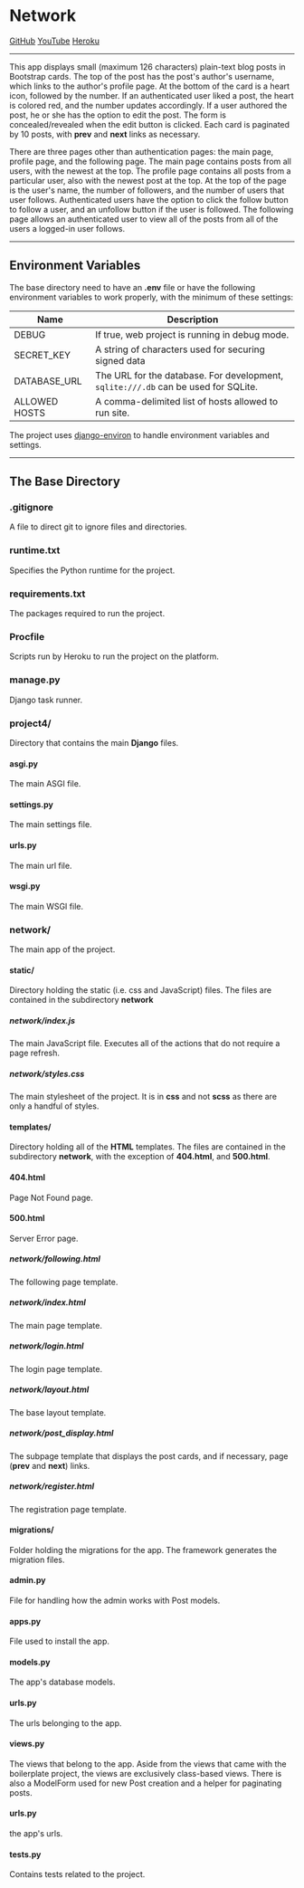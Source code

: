 # Network

[GitHub](https://google.com)
[YouTube](https://google.com)
[Heroku](https://google.com)

---

This app displays small (maximum 126 characters) plain-text blog posts in Bootstrap cards. The top of the post has the post's author's username, which links to the author's profile page. At the bottom of the card is a heart icon, followed by the number. If an authenticated user liked a post, the heart is colored red, and the number updates accordingly.  If a user authored the post, he or she has the option to edit the post. The form is concealed/revealed when the edit button is clicked. Each card is paginated by 10 posts, with  **prev** and **next** links as necessary. 

There are three pages other than authentication pages: the main page, profile page, and the following page. The main page contains posts from all users, with the newest at the top. The profile page contains all posts from a particular user, also with the newest post at the top. At the top of the page is the user's name, the number of followers, and the number of users that user follows. Authenticated users have the option to click the follow button to follow a user, and an unfollow button if the user is followed. The following page allows an authenticated user to view all of the posts from all of the users a logged-in user follows.

---

## Environment Variables

The base directory need to have an **.env** file or have the following environment variables to work properly, with the minimum of these settings:

| Name | Description |
|------| ------------|
|DEBUG | If true, web project is running in debug mode.
|SECRET_KEY| A string of characters used for securing signed data|
|DATABASE_URL| The URL for the database. For development, `sqlite:///.db` can be used for SQLite.
|ALLOWED HOSTS|A comma-delimited list of hosts allowed to run site.

The project uses [django-environ](https://django-environ.readthedocs.io/en/latest/) to handle environment variables and settings.


---

## The Base Directory

### .gitignore
A file to direct git to ignore files and directories.

### runtime.txt
Specifies the Python runtime for the project.

### requirements.txt
The packages required to run the project.

### Procfile
Scripts run by Heroku to run the project on the platform.

### manage.py
Django task runner.

### project4/

Directory that contains the main **Django** files.

#### asgi.py
The main ASGI file.

#### settings.py
The main settings file.

#### urls.py
The main url file.

#### wsgi.py
The main WSGI file.

### network/

The main app of the project.

#### static/
Directory holding the static (i.e. css and JavaScript) files. The files are contained in the subdirectory **network**

##### network/index.js
The main JavaScript file. Executes all of the actions that do not require a page refresh.

##### network/styles.css
The main stylesheet of the project. It is in **css** and not **scss** as there are only a handful of styles.

#### templates/
Directory holding all of the **HTML** templates. The files are contained in the subdirectory **network**, with the exception of **404.html**, and **500.html**.

#### 404.html
Page Not Found page.

#### 500.html
Server Error page.

##### network/following.html
The following page template.

##### network/index.html
The main page template.

##### network/login.html
The login page template.

##### network/layout.html
The base layout template.

##### network/post_display.html
The subpage template that displays the post cards, and if necessary, page (**prev** and **next**) links.

##### network/register.html
The registration page template.

#### migrations/

Folder holding the migrations for the app. The framework generates the migration files.

#### admin.py
File for handling how the admin works with Post models.

#### apps.py

File used to install the app.

#### models.py

The app's database models.

#### urls.py
The urls belonging to the app.

#### views.py
The views that belong to the app. Aside from the views that came with the boilerplate project, the views are exclusively class-based views. There is also a ModelForm used for new Post creation and a helper for paginating posts.


#### urls.py
the app's urls.

#### tests.py
Contains tests related to the project.
